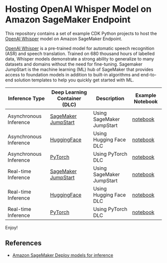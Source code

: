 # Hosting OpenAI Whisper Model on Amazon SageMaker Endpoint

This repository contains a set of example CDK Python projects to host the [OpenAI Whisper](https://openai.com/research/whisper) model
on Amazon SageMaker Endpoint.

[OpenAI Whisper](https://openai.com/research/whisper) is a pre-trained model
for automatic speech recognition (ASR) and speech translation.
Trained on 680 thousand hours of labelled data, Whisper models demonstrate a strong ability
to generalize to many datasets and domains without the need for fine-tuning.
Sagemaker JumpStart is the machine learning (ML) hub of SageMaker that provides access
to foundation models in addition to built-in algorithms and end-to-end solution templates
to help you quickly get started with ML.

| Inference Type | Deep Learning Container (DLC) | Description | Example Notebook |
|----------------|-------------------------------|-------------|------------------|
| Asynchronous Inference | [SageMaker JumpStart](./sagemaker-async-inference/jumpstart) | Using SageMaker JumpStart | [notebook](./sagemaker-async-inference/jumpstart/src/notebook/async-jumpstart.ipynb) |
| Asynchronous Inference | [HuggingFace](./sagemaker-async-inference/hugging-face) | Using Hugging Face DLC | [notebook](./sagemaker-async-inference/hugging-face/src/notebook/async-hugging-face.ipynb) |
| Asynchronous Inference | [PyTorch](./sagemaker-async-inference/pytorch) | Using PyTorch DLC | [notebook](./sagemaker-async-inference/pytorch/src/notebook/async-pytorch.ipynb) |
| Real-time Inference | [SageMaker JumpStart](./sagemaker-realtime-inference/jumpstart) | Using SageMaker JumpStart | [notebook](./sagemaker-realtime-inference/jumpstart/src/notebook/realtime-jumpstart.ipynb) |
| Real-time Inference | [HuggingFace](./sagemaker-realtime-inference/hugging-face) | Using Hugging Face DLC | [notebook](./sagemaker-realtime-inference/hugging-face/src/notebook/realtime-hugging-face.ipynb) |
| Real-time Inference | [PyTorch](./sagemaker-realtime-inference/pytorch) | Using PyTorch DLC | [notebook](./sagemaker-realtime-inference/pytorch/src/notebook/realtime-pytorch.ipynb) |

Enjoy!

## References

 * [Amazon SageMaker Deploy models for inference](https://docs.aws.amazon.com/sagemaker/latest/dg/deploy-model.html)